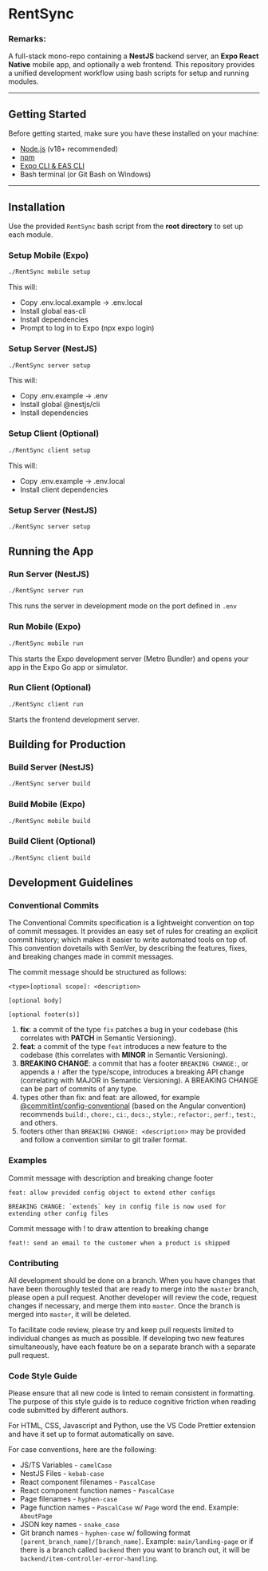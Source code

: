 # RentSync

### Remarks:  
A full-stack mono-repo containing a **NestJS** backend server, an **Expo React Native** mobile app, and optionally a web frontend. This repository provides a unified development workflow using bash scripts for setup and running modules.

---

## Getting Started

Before getting started, make sure you have these installed on your machine:

- [Node.js](https://nodejs.org/en/) (v18+ recommended)
- [npm](https://www.npmjs.com/get-npm)
- [Expo CLI & EAS CLI](https://docs.expo.dev/)
- Bash terminal (or Git Bash on Windows)

---

## Installation

Use the provided `RentSync` bash script from the **root directory** to set up each module.

### Setup Mobile (Expo)
```bash
./RentSync mobile setup
```

This will:

- Copy .env.local.example → .env.local
- Install global eas-cli
- Install dependencies
- Prompt to log in to Expo (npx expo login)

### Setup Server (NestJS)
```bash
./RentSync server setup
```

This will:

- Copy .env.example → .env
- Install global @nestjs/cli
- Install dependencies

### Setup Client (Optional)
```bash
./RentSync client setup
```
This will:

- Copy .env.example → .env.local
- Install client dependencies

### Setup Server (NestJS)
```bash
./RentSync server setup
```

## Running the App

### Run Server (NestJS)
```bash
./RentSync server run
```
This runs the server in development mode on the port defined in ```.env```

### Run Mobile (Expo)

```bash
./RentSync mobile run
```
This starts the Expo development server (Metro Bundler) and opens your app in the Expo Go app or simulator.

### Run Client (Optional)

```bash
./RentSync client run
```
Starts the frontend development server.

## Building for Production

### Build Server (NestJS)
```bash
./RentSync server build
```

### Build Mobile (Expo)
```bash
./RentSync mobile build
```

### Build Client (Optional)
```bash
./RentSync client build
```

## Development Guidelines

### Conventional Commits
The Conventional Commits specification is a lightweight convention on top of commit messages. It provides an easy set of rules for creating an explicit commit history; which makes it easier to write automated tools on top of. This convention dovetails with SemVer, by describing the features, fixes, and breaking changes made in commit messages.

The commit message should be structured as follows:
```
<type>[optional scope]: <description>

[optional body]

[optional footer(s)]
```

1. **fix**: a commit of the type `fix` patches a bug in your codebase (this correlates with **PATCH** in Semantic Versioning).
2. **feat**: a commit of the type `feat` introduces a new feature to the codebase (this correlates with **MINOR** in Semantic Versioning).
3. **BREAKING CHANGE**: a commit that has a footer `BREAKING CHANGE:`, or appends a `!` after the type/scope, introduces a breaking API change (correlating with MAJOR in Semantic Versioning). A BREAKING CHANGE can be part of commits of any type.
4. types other than fix: and feat: are allowed, for example [@commitlint/config-conventional](https://github.com/conventional-changelog/commitlint/tree/master/%40commitlint/config-conventional) (based on the Angular convention) recommends `build:`, `chore:`, `ci:`, `docs:`, `style:`, `refactor:`, `perf:`, `test:`, and others.
5. footers other than `BREAKING CHANGE: <description>` may be provided and follow a convention similar to git trailer format.

### Examples
Commit message with description and breaking change footer
```
feat: allow provided config object to extend other configs

BREAKING CHANGE: `extends` key in config file is now used for extending other config files
```

Commit message with ! to draw attention to breaking change
```
feat!: send an email to the customer when a product is shipped
```

### Contributing

All development should be done on a branch. When you have changes that have been thoroughly tested that are ready to merge into the `master` branch, please open a pull request. Another developer will review the code, request changes if necessary, and merge them into `master`. Once the branch is merged into `master`, it will be deleted.

To facilitate code review, please try and keep pull requests limited to individual changes as much as possible. If developing two new features simultaneously, have each feature be on a separate branch with a separate pull request.

### Code Style Guide

Please ensure that all new code is linted to remain consistent in formatting. The purpose of this style guide is to reduce cognitive friction when reading code submitted by different authors.

For HTML, CSS, Javascript and Python, use the VS Code Prettier extension and have it set up to format automatically on save.

For case conventions, here are the following:
- JS/TS Variables - `camelCase`
- NestJS Files - `kebab-case`
- React component filenames - `PascalCase`
- React component function names - `PascalCase`
- Page filenames - `hyphen-case`
- Page function names - `PascalCase` w/ `Page` word the end. Example: `AboutPage`
- JSON key names - `snake_case`
- Git branch names - `hyphen-case` w/ following format `[parent_branch_name]/[branch_name]`. Example: `main/landing-page` or if there is a branch called `backend` then you want to branch out, it will be `backend/item-controller-error-handling`.
